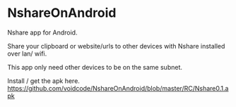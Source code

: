 NshareOnAndroid
===============

Nshare app for Android. 

Share your clipboard or website/urls to other devices with Nshare installed over lan/ wifi.

This app only need other devices to be on the same subnet.

Install / get the apk here.
https://github.com/voidcode/NshareOnAndroid/blob/master/RC/Nshare0.1.apk
